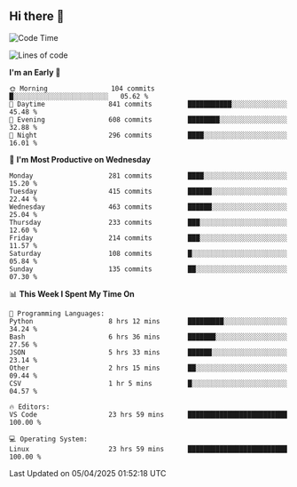 ## Hi there 👋

<!--
**Wangmerlyn/Wangmerlyn** is a ✨ _special_ ✨ repository because its `README.md` (this file) appears on your GitHub profile.

Here are some ideas to get you started:

- 🔭 I’m currently working on ...
- 🌱 I’m currently learning ...
- 👯 I’m looking to collaborate on ...
- 🤔 I’m looking for help with ...
- 💬 Ask me about ...
- 📫 How to reach me: ...
- 😄 Pronouns: ...
- ⚡ Fun fact: ...
-->
<!--START_SECTION:waka-->
![Code Time](http://img.shields.io/badge/Code%20Time-161%20hrs%2054%20mins-blue)

![Lines of code](https://img.shields.io/badge/From%20Hello%20World%20I%27ve%20Written-9.7%20million%20lines%20of%20code-blue)

**I'm an Early 🐤** 

```text
🌞 Morning                104 commits         █░░░░░░░░░░░░░░░░░░░░░░░░   05.62 % 
🌆 Daytime                841 commits         ███████████░░░░░░░░░░░░░░   45.48 % 
🌃 Evening                608 commits         ████████░░░░░░░░░░░░░░░░░   32.88 % 
🌙 Night                  296 commits         ████░░░░░░░░░░░░░░░░░░░░░   16.01 % 
```
📅 **I'm Most Productive on Wednesday** 

```text
Monday                   281 commits         ████░░░░░░░░░░░░░░░░░░░░░   15.20 % 
Tuesday                  415 commits         ██████░░░░░░░░░░░░░░░░░░░   22.44 % 
Wednesday                463 commits         ██████░░░░░░░░░░░░░░░░░░░   25.04 % 
Thursday                 233 commits         ███░░░░░░░░░░░░░░░░░░░░░░   12.60 % 
Friday                   214 commits         ███░░░░░░░░░░░░░░░░░░░░░░   11.57 % 
Saturday                 108 commits         █░░░░░░░░░░░░░░░░░░░░░░░░   05.84 % 
Sunday                   135 commits         ██░░░░░░░░░░░░░░░░░░░░░░░   07.30 % 
```


📊 **This Week I Spent My Time On** 

```text
💬 Programming Languages: 
Python                   8 hrs 12 mins       █████████░░░░░░░░░░░░░░░░   34.24 % 
Bash                     6 hrs 36 mins       ███████░░░░░░░░░░░░░░░░░░   27.56 % 
JSON                     5 hrs 33 mins       ██████░░░░░░░░░░░░░░░░░░░   23.14 % 
Other                    2 hrs 15 mins       ██░░░░░░░░░░░░░░░░░░░░░░░   09.44 % 
CSV                      1 hr 5 mins         █░░░░░░░░░░░░░░░░░░░░░░░░   04.57 % 

🔥 Editors: 
VS Code                  23 hrs 59 mins      █████████████████████████   100.00 % 

💻 Operating System: 
Linux                    23 hrs 59 mins      █████████████████████████   100.00 % 
```


 Last Updated on 05/04/2025 01:52:18 UTC
<!--END_SECTION:waka-->
